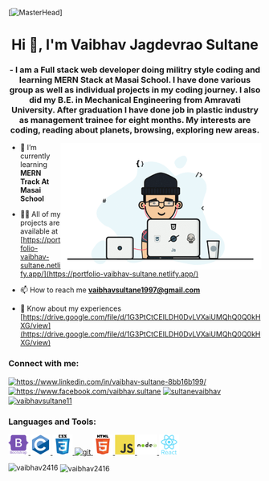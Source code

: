 [![MasterHead](https://media.gettyimages.com/vectors/coding-and-development-banner-and-icons-vector-id636525264?s=2048x2048)]
<h1 align="center">Hi 👋, I'm Vaibhav Jagdevrao Sultane</h1>
<h3 align="center">- I am a Full stack web developer doing militry style coding and learning MERN Stack at Masai School. I have done various group as well as individual projects in my coding journey.
    I also did my B.E. in Mechanical Engineering from Amravati University. After graduation I have done job in plastic industry as management trainee for eight months.
     My interests are coding, reading about planets, browsing, exploring new areas.
   </h3>

<img align="right" width="400" src="https://raw.githubusercontent.com/SandunWebDev/SandunWebDev/main/assets/developer_coding_1.gif" alt="">

- 🌱 I’m currently learning **MERN Track At Masai School**


- 👨‍💻 All of my projects are available at [https://portfolio-vaibhav-sultane.netlify.app/](https://portfolio-vaibhav-sultane.netlify.app/)

- 📫 How to reach me **vaibhavsultane1997@gmail.com**

- 📄 Know about my experiences [https://drive.google.com/file/d/1G3PtCtCEILDH0DvLVXaiUMQhQ0Q0kHXG/view](https://drive.google.com/file/d/1G3PtCtCEILDH0DvLVXaiUMQhQ0Q0kHXG/view)

<h3 align="left">Connect with me:</h3>
<p align="left">
<a href="https://linkedin.com/in/https://www.linkedin.com/in/vaibhav-sultane-8bb16b199/" target="blank"><img align="center" src="https://raw.githubusercontent.com/rahuldkjain/github-profile-readme-generator/master/src/images/icons/Social/linked-in-alt.svg" alt="https://www.linkedin.com/in/vaibhav-sultane-8bb16b199/" height="30" width="40" /></a>
<a href="https://fb.com/https://www.facebook.com/vaibhav.sultane" target="blank"><img align="center" src="https://raw.githubusercontent.com/rahuldkjain/github-profile-readme-generator/master/src/images/icons/Social/facebook.svg" alt="https://www.facebook.com/vaibhav.sultane" height="30" width="40" /></a>
<a href="https://instagram.com/sultanevaibhav" target="blank"><img align="center" src="https://raw.githubusercontent.com/rahuldkjain/github-profile-readme-generator/master/src/images/icons/Social/instagram.svg" alt="sultanevaibhav" height="30" width="40" /></a>
<a href="https://www.hackerrank.com/vaibhavsultane11" target="blank"><img align="center" src="https://raw.githubusercontent.com/rahuldkjain/github-profile-readme-generator/master/src/images/icons/Social/hackerrank.svg" alt="vaibhavsultane11" height="30" width="40" /></a>
</p>

<h3 align="left">Languages and Tools:</h3>
<p align="left"> <a href="https://getbootstrap.com" target="_blank" rel="noreferrer"> <img src="https://raw.githubusercontent.com/devicons/devicon/master/icons/bootstrap/bootstrap-plain-wordmark.svg" alt="bootstrap" width="40" height="40"/> </a> <a href="https://www.cprogramming.com/" target="_blank" rel="noreferrer"> <img src="https://raw.githubusercontent.com/devicons/devicon/master/icons/c/c-original.svg" alt="c" width="40" height="40"/> </a> <a href="https://www.w3schools.com/css/" target="_blank" rel="noreferrer"> <img src="https://raw.githubusercontent.com/devicons/devicon/master/icons/css3/css3-original-wordmark.svg" alt="css3" width="40" height="40"/> </a> <a href="https://git-scm.com/" target="_blank" rel="noreferrer"> <img src="https://www.vectorlogo.zone/logos/git-scm/git-scm-icon.svg" alt="git" width="40" height="40"/> </a> <a href="https://www.w3.org/html/" target="_blank" rel="noreferrer"> <img src="https://raw.githubusercontent.com/devicons/devicon/master/icons/html5/html5-original-wordmark.svg" alt="html5" width="40" height="40"/> </a> <a href="https://developer.mozilla.org/en-US/docs/Web/JavaScript" target="_blank" rel="noreferrer"> <img src="https://raw.githubusercontent.com/devicons/devicon/master/icons/javascript/javascript-original.svg" alt="javascript" width="40" height="40"/> </a> <a href="https://nodejs.org" target="_blank" rel="noreferrer"> <img src="https://raw.githubusercontent.com/devicons/devicon/master/icons/nodejs/nodejs-original-wordmark.svg" alt="nodejs" width="40" height="40"/> </a> <a href="https://reactjs.org/" target="_blank" rel="noreferrer"> <img src="https://raw.githubusercontent.com/devicons/devicon/master/icons/react/react-original-wordmark.svg" alt="react" width="40" height="40"/> </a> </p>

<p><img align="left" src="https://github-readme-stats.vercel.app/api/top-langs?username=vaibhav2416&show_icons=true&locale=en&layout=compact" alt="vaibhav2416" /></p>

<p>&nbsp;<img align="center" src="https://github-readme-stats.vercel.app/api?username=vaibhav2416&show_icons=true&locale=en" alt="vaibhav2416" /></p>

